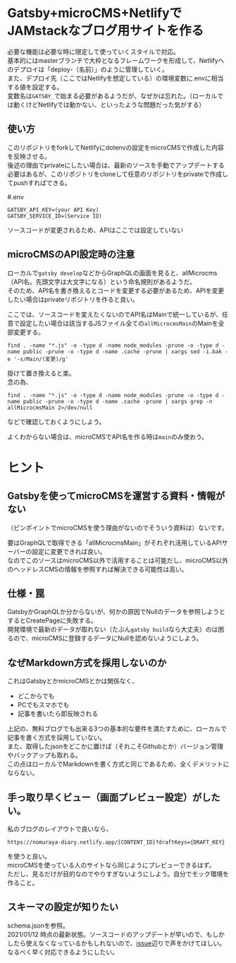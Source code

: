 # Gatsby+microCMS+NetlifyでJAMstackなブログ用サイトを作る
必要な機能は必要な時に限定して使っていくスタイルで対応。<br>
基本的にはmasterブランチで大枠となるフレームワークを形成して、Netlifyへのデプロイは「deploy-（名前）」のように管理していく。<BR>
また、デプロイ先（ここではNetlifyを想定している）の環境変数に.envに相当する値を設定する。<BR>
変数名は`GATSBY_`で始まる必要があるようだが、なぜかは忘れた。（ローカルでは動くけどNetlifyでは動かない、といったような問題だった気がする）

## 使い方
このリポジトリをforkしてNetlifyにdotenvの設定をmicroCMSで作成した内容を反映させる。<BR>
後述の理由でprivateにしたい場合は、最新のソースを手動でアップデートする必要はあるが、このリポジトリをcloneして任意のリポジトリをprivateで作成してpushすればできる。

#.env

```
GATSBY_API_KEY=(your API Key)
GATSBY_SERVICE_ID=(Service ID)
```

ソースコードが変更されるため、APIはここでは設定していない

## microCMSのAPI設定時の注意
ローカルで`gatsby develop`などからGraphQLの画面を見ると、allMicrocms（API名。先頭文字は大文字になる）という命名規則があるようだ。<BR>
そのため、API名を書き換えるとコードを変更する必要があるため、APIを変更したい場合はprivateリポジトリを作ると良い。

ここでは、ソースコードを変えたくないのでAPI名はMainで統一しているが、任意で設定したい場合は該当するJSファイル全ての`allMicrocmsMain`のMainを全部変更する。<BR>

```
find . -name "*.js" -o -type d -name node_modules -prune -o -type d -name public -prune -o -type d -name .cache -prune | xargs sed -i.bak -e '-s/Main/(変更)/g'
```

掛けて置き換えると楽。<BR>
念の為、

```
find . -name "*.js" -o -type d -name node_modules -prune -o -type d -name public -prune -o -type d -name .cache -prune | xargs grep -n allMicrocmsMain 2>/dev/null
```

などで確認しておくようにしよう。

よくわからない場合は、microCMSでAPI名を作る時は`main`のみ使おう。

# ヒント
## Gatsbyを使ってmicroCMSを運営する資料・情報がない
（ピンポイントでmicroCMSを使う理由がないのでそういう資料は）ないです。

要はGraphQLで取得できる「allMicrocmsMain」がそれぞれ活用しているAPIサーバーの設定に変更できれば良い。<BR>
なのでこのソースはmicroCMS以外で活用することは可能だし、microCMS以外のヘッドレスCMSの情報を参照すれば解決できる可能性は高い。

## 仕様・罠
GatsbyかGraphQLか分からないが、何かの原因でNullのデータを参照しようとするとCreatePageに失敗する。<BR>
開発環境で最新のデータが取れない（たぶん`gatsby build`なら大丈夫）のは困るので、microCMSに登録するデータにNullを認めないようにしよう。

## なぜMarkdown方式を採用しないのか
これはGatsbyとかmicroCMSとかは関係なく、

- どこからでも
- PCでもスマホでも
- 記事を書いたら即反映される

上記の、無料ブログでも出来る3つの基本的な要件を満たすために、ローカルで記事を書く方式を採用していない。<BR>
また、取得したjsonをどこかに置けば（それこそGithubとか）バージョン管理やバックアップも取れる。<BR>
この点はローカルでMarkdownを書く方式と同じであるため、全くデメリットにならない。

## 手っ取り早くビュー（画面プレビュー設定）がしたい。
私のブログのレイアウトで良いなら、

```
https://nomuraya-diary.netlify.app/{CONTENT_ID}?draftKeys={DRAFT_KEY}
```

を使うと良い。<BR>
microCMSを使っている人のサイトなら同じようにプレビューできるはず。<BR>
ただし、見るだけが目的なのでやりすぎないようにしよう。自分でモック環境を作ること。

## スキーマの設定が知りたい
schema.jsonを参照。<BR>
2021/01/12 時点の最新状態。ソースコードのアップデートが早いので、もしかしたら使えなくなっているかもしれないので、[issue](https://github.com/shimajima-eiji/microcms-gatsby/issues/new)辺りで声をかけてほしい。<br>
なるべく早く対応できるようにしたい。
